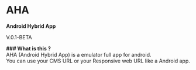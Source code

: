 # AHA
<strong>Android Hybrid App</strong>
<p>V.0.1-BETA</p>

<p><strong>### What is this ?</strong><br/>
AHA (Android Hybrid App) is a emulator full app for android.<br/>
You can use your CMS URL or your Responsive web URL like a Android app.
</p>